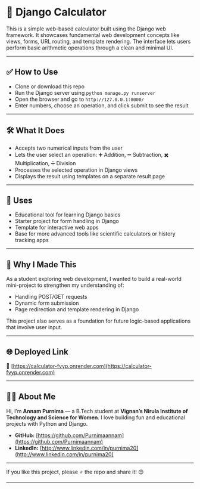 # 🧮 Django Calculator

This is a simple web-based calculator built using the Django web framework. It showcases fundamental web development concepts like views, forms, URL routing, and template rendering. The interface lets users perform basic arithmetic operations through a clean and minimal UI.

---

## ✅ How to Use

- Clone or download this repo  
- Run the Django server using `python manage.py runserver`  
- Open the browser and go to `http://127.0.0.1:8000/`  
- Enter numbers, choose an operation, and click submit to see the result

---

## 🛠️ What It Does

- Accepts two numerical inputs from the user  
- Lets the user select an operation: ➕ Addition, ➖ Subtraction, ✖️ Multiplication, ➗ Division  
- Processes the selected operation in Django views  
- Displays the result using templates on a separate result page  

---

## 📌 Uses

- Educational tool for learning Django basics  
- Starter project for form handling in Django  
- Template for interactive web apps  
- Base for more advanced tools like scientific calculators or history tracking apps  

---

## 🎯 Why I Made This

As a student exploring web development, I wanted to build a real-world mini-project to strengthen my understanding of:

- Handling POST/GET requests  
- Dynamic form submission  
- Page redirection and template rendering in Django  

This project also serves as a foundation for future logic-based applications that involve user input.

---

## 🌐 Deployed Link

🔗 [https://calculator-fvyp.onrender.com](https://calculator-fvyp.onrender.com)

---

## 👩‍💻 About Me

Hi, I’m **Annam Purnima** — a B.Tech student at **Vignan’s Nirula Institute of Technology and Science for Women**. I love building fun and educational projects with Python and Django.

- **GitHub:** [https://github.com/Purnimaannam](https://github.com/Purnimaannam)  
- **LinkedIn:** [http://www.linkedin.com/in/purnima20](http://www.linkedin.com/in/purnima20)

---

If you like this project, please ⭐ the repo and share it! 😊

---
